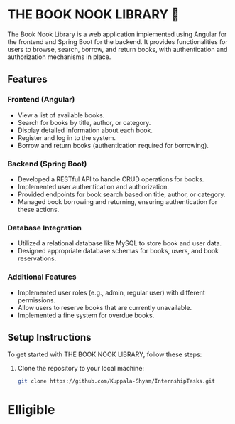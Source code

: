 # THE BOOK NOOK LIBRARY 📖

The Book Nook Library is a web application implemented using Angular for the frontend and Spring Boot for the backend. It provides functionalities for users to browse, search, borrow, and return books, with authentication and authorization mechanisms in place.

## Features

### Frontend (Angular)
- View a list of available books.
- Search for books by title, author, or category.
- Display detailed information about each book.
- Register and log in to the system.
- Borrow and return books (authentication required for borrowing).

### Backend (Spring Boot)
- Developed a RESTful API to handle CRUD operations for books.
- Implemented user authentication and authorization.
- Provided endpoints for book search based on title, author, or category.
- Managed book borrowing and returning, ensuring authentication for these actions.

### Database Integration
- Utilized a relational database like MySQL to store book and user data.
- Designed appropriate database schemas for books, users, and book reservations.

### Additional Features
- Implemented user roles (e.g., admin, regular user) with different permissions.
- Allow users to reserve books that are currently unavailable.
- Implemented a fine system for overdue books.

## Setup Instructions
To get started with THE BOOK NOOK LIBRARY, follow these steps:

1. Clone the repository to your local machine:
   ```bash
   git clone https://github.com/Kuppala-Shyam/InternshipTasks.git

# Elligible
